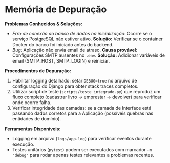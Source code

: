 # Memória de Depuração

**Problemas Conhecidos & Soluções:**
- *Erro de conexão ao banco de dados na inicialização*: Ocorre se o serviço PostgreSQL não estiver ativo. **Solução:** Verificar se o container Docker do banco foi iniciado antes do backend.
- *Bug:* Aplicação não envia email de atraso. **Causa provável:** Configurações SMTP ausentes no `.env`. **Solução:** Adicionar variáveis de email (SMTP_HOST, SMTP_LOGIN) e reiniciar.

**Procedimentos de Depuração:**
1. Habilitar logging detalhado: setar `DEBUG=true` no arquivo de configuração do Django para obter stack traces completos.
2. Utilizar script de teste (`scripts/teste_integrado.py`) que reproduz um fluxo completo (cadastrar livro -> emprestar -> devolver) para verificar onde ocorre falha.
3. Verificar integridade das camadas: se a camada de Interface está passando dados corretos para a Aplicação (possíveis quebras nas entidades de domínio).

**Ferramentas Disponíveis:**
- Logging em arquivo (`logs/app.log`) para verificar eventos durante execução.
- Testes unitários (`pytest`) podem ser executados com marcador `-m "debug"` para rodar apenas testes relevantes a problemas recentes.
